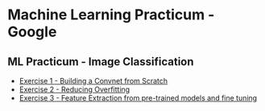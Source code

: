 # Machine Learning Practicum - Google

## ML Practicum - Image Classification

* [Exercise 1 - Building a Convnet from Scratch](https://github.com/r-abishek/course_googleMLPracticum/blob/master/01_imageClassification/image_classification_part1.ipynb)
* [Exercise 2 - Reducing Overfitting](https://github.com/r-abishek/course_googleMLPracticum/blob/master/01_imageClassification/image_classification_part2.ipynb)
* [Exercise 3 - Feature Extraction from pre-trained models and fine tuning](https://github.com/r-abishek/course_googleMLPracticum/blob/master/01_imageClassification/image_classification_part3.ipynb)
